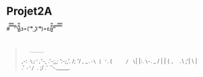 # Projet2A

#̿̿ ̿̿ ̿̿ ̿'̿'\̵͇̿̿\з=( ͡° ͜ʖ ͡°)=ε/̵͇̿̿/’̿’̿ ̿ ̿̿ ̿̿ ̿̿
#
>        _____
>    ,-:` \;',`'-, 
>  .'-;_,;  ':-;_,'.
> /;   '/    ,  _`.-\
>| '`. (`     /` ` \`|
>|:.  `\`-.   \_   / |
>|     (   `,  .`\ ;'|
> \     | .'     `-'/
>  `.   ;/        .'
>    `'-._____.
>	
#